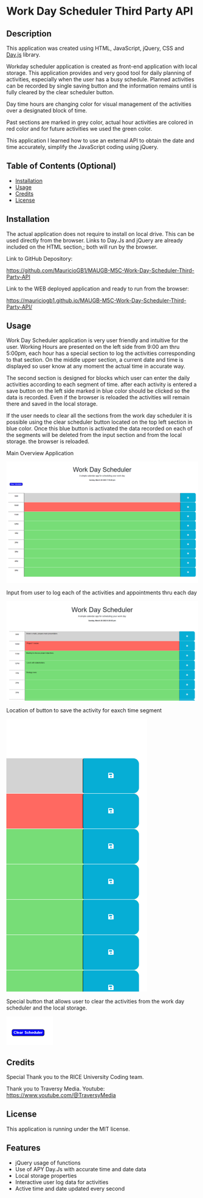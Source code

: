 # Work Day Scheduler Third Party API

## Description

This application was created using HTML, JavaScript, jQuery, CSS and [Day.js](https://day.js.org/en/) library.

Workday scheduler application is created as front-end application with local storage. 
This application provides and very good tool for daily planning of activities, especially when the user has a busy schedule. Planned activities can be recorded by single saving button and the information remains until is fully cleared by the clear scheduler button.

Day time hours are changing color for visual management of the activities over a designated block of time.

Past sections are marked in grey color, actual hour activities are colored in red color and for future activities we used the green color.

This application I learned how to use an external API to obtain the date and time accurately, simplify the JavaScript coding using jQuery.


## Table of Contents (Optional)


- [Installation](#installation)
- [Usage](#usage)
- [Credits](#credits)
- [License](#license)

## Installation

The actual application does not require to install on local drive. This can be used directly from the browser. 
Links to Day.Js and jQuery are already included on the HTML section,; both will run by the browser.

Link to GitHub Depository:

https://github.com/MauricioGB1/MAUGB-M5C-Work-Day-Scheduler-Third-Party-API

Link to the WEB deployed application and ready to run from the browser:

https://mauriciogb1.github.io/MAUGB-M5C-Work-Day-Scheduler-Third-Party-API/

## Usage

Work Day Scheduler application is very user friendly and intuitive for the user.
Working Hours are presented on the left side from 9:00 am thru 5:00pm, each hour has a special
 section to log the activities corresponding to that section.
On the middle upper section, a current date and time is displayed so user know at any moment the actual time in accurate way.

The second section is designed for blocks which user can enter the daily activities according to each segment of time.
after each activity is entered a save button on the left side marked in blue color should be clicked so the data is recorded.
Even if the browser is reloaded the activities will remain there and saved in the local storage.

If the user needs to clear all the sections from the work day scheduler it is possible
 using the clear scheduler button located on the top left section in blue color.
 Once this blue button is activated the data recorded on each of the segments will be deleted from the input section
 and from the local storage. the browser is reloaded.


Main Overview Application

![alt text](./Assets/images/main-work-day-scheduler.png)

Input from user to log each of the activities and appointments thru each day

![alt text](./Assets/images/Activities%20-Image%202.png)

Location of button to save the activity for eaxch time segment

![alt text](./Assets/images/save%20activity.png)


Special button that allows user to clear the activities from the work day scheduler and the local storage.


![alt text](./Assets/images/Clear%20Scheduler.png)


## Credits

Special Thank you to the RICE University Coding team.

Thank you to Traversy Media. Youtube: https://www.youtube.com/@TraversyMedia

## License

This application is running under the MIT license.



## Features

- jQuery usage of functions
- Use of APY Day.Js with accurate time and date data
- Local storage properties
- Interactive user log data for activities
- Active time and date updated every second


